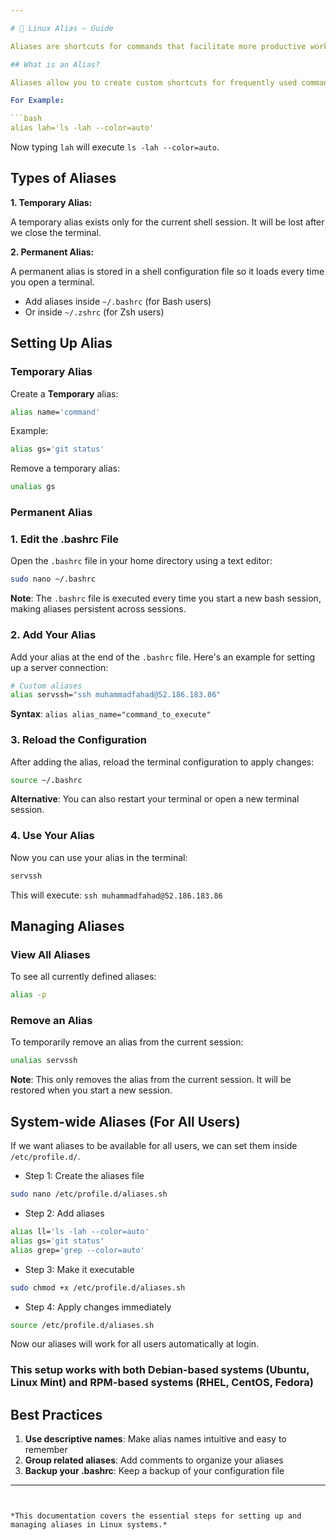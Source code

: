 ```yaml
---

# 📘 Linux Alias – Guide

Aliases are shortcuts for commands that facilitate more productive work on the terminal. This guide shows how to set up aliases in Linux.

## What is an Alias?

Aliases allow you to create custom shortcuts for frequently used commands. Instead of typing long commands repeatedly, we can create a short alias to execute them.

For Example:

```bash
alias lah='ls -lah --color=auto'
```

Now typing `lah` will execute `ls -lah --color=auto`.

## Types of Aliases

**1. Temporary Alias:**

A temporary alias exists only for the current shell session. It will be lost after we close the terminal.

**2. Permanent Alias:**

A permanent alias is stored in a shell configuration file so it loads every time you open a terminal.

- Add aliases inside `~/.bashrc` (for Bash users)
- Or inside `~/.zshrc` (for Zsh users)

## Setting Up Alias

### Temporary Alias

Create a **Temporary** alias:

```bash
alias name='command'
```

Example:

```bash
alias gs='git status'
```

Remove a temporary alias:
```bash
unalias gs
```

### Permanent Alias

### 1. Edit the .bashrc File

Open the `.bashrc` file in your home directory using a text editor:

```bash
sudo nano ~/.bashrc
```

**Note**: The `.bashrc` file is executed every time you start a new bash session, making aliases persistent across sessions.

### 2. Add Your Alias

Add your alias at the end of the `.bashrc` file. Here's an example for setting up a server connection:

```bash
# Custom aliases
alias servssh="ssh muhammadfahad@52.186.183.86"
```

**Syntax**: `alias alias_name="command_to_execute"`

### 3. Reload the Configuration

After adding the alias, reload the terminal configuration to apply changes:

```bash
source ~/.bashrc
```

**Alternative**: You can also restart your terminal or open a new terminal session.

### 4. Use Your Alias

Now you can use your alias in the terminal:

```bash
servssh
```

This will execute: `ssh muhammadfahad@52.186.183.86`

## Managing Aliases

### View All Aliases

To see all currently defined aliases:

```bash
alias -p
```

### Remove an Alias

To temporarily remove an alias from the current session:

```bash
unalias servssh
```

**Note**: This only removes the alias from the current session. It will be restored when you start a new session.

## System-wide Aliases (For All Users)

If we want aliases to be available for all users, we can set them inside `/etc/profile.d/`.

- Step 1: Create the aliases file
```bash
sudo nano /etc/profile.d/aliases.sh
```

- Step 2: Add aliases
```bash
alias ll='ls -lah --color=auto'
alias gs='git status'
alias grep='grep --color=auto'
```

- Step 3: Make it executable
```bash
sudo chmod +x /etc/profile.d/aliases.sh
```

- Step 4: Apply changes immediately
```bash
source /etc/profile.d/aliases.sh
```

Now our aliases will work for all users automatically at login.


### **This setup works with both Debian-based systems (Ubuntu, Linux Mint) and RPM-based systems (RHEL, CentOS, Fedora)**

## Best Practices

1. **Use descriptive names**: Make alias names intuitive and easy to remember
2. **Group related aliases**: Add comments to organize your aliases
3. **Backup your .bashrc**: Keep a backup of your configuration file

---
```


*This documentation covers the essential steps for setting up and managing aliases in Linux systems.*

